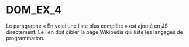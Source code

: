 # DOM_EX_4
Le paragraphe « En voici une liste plus complète » est ajouté en JS directement. Le lien doit cibler la page Wikipédia qui liste les langages de programmation.
